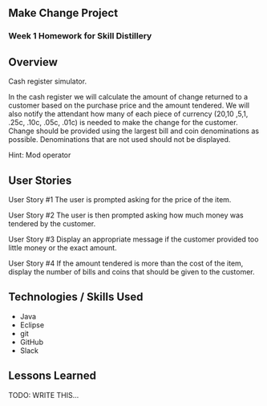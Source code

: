 ## Make Change Project 

### Week 1 Homework for Skill Distillery 

## Overview 

Cash register simulator.

In the cash register we will calculate the amount of change returned to a customer based on the purchase price and the amount tendered. 
We will also notify the attendant how many of each piece of currency ($20 ,$10 ,$5 ,$1, .25c, .10c, .05c, .01c) is needed to make the change for the customer. Change should be provided using the largest bill and coin denominations as possible. Denominations that are not used should not be displayed.

Hint: Mod operator 

## User Stories

User Story #1
The user is prompted asking for the price of the item.

User Story #2
The user is then prompted asking how much money was tendered by the customer.

User Story #3
Display an appropriate message if the customer provided too little money or the exact amount.

User Story #4
If the amount tendered is more than the cost of the item, display the number of bills and coins that should be given to the customer. 

## Technologies / Skills Used 

* Java
* Eclipse
* git 
* GitHub 
* Slack  

## Lessons Learned 

TODO: WRITE THIS... 
